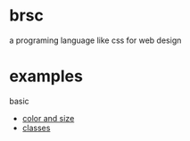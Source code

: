 # brsc
a programing language like css for web design

# examples
basic
- [color and size](https://brianpap.github.io/brsc/examples/basic/sizeAndColor.html)
- [classes](https://brianpap.github.io/brsc/examples/basic/classes.html)
